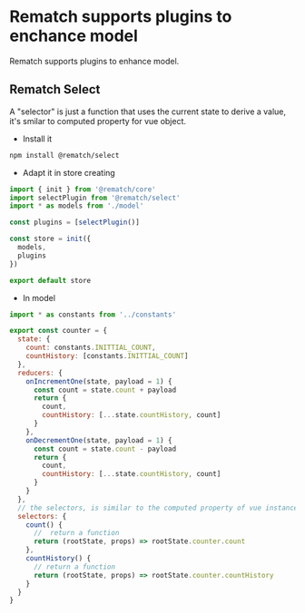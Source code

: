 # Rematch supports plugins to enchance model

Rematch supports plugins to enhance model.

## Rematch Select

A "selector" is just a function that uses the current state to derive a value, it's smilar to computed property for vue object.

- Install it

```bash
npm install @rematch/select
```

- Adapt it in store creating

```javascript
import { init } from '@rematch/core'
import selectPlugin from '@rematch/select'
import * as models from './model'

const plugins = [selectPlugin()]

const store = init({
  models,
  plugins
})

export default store
```

- In model

```javascript
import * as constants from '../constants'

export const counter = {
  state: {
    count: constants.INITTIAL_COUNT,
    countHistory: [constants.INITTIAL_COUNT]
  },
  reducers: {
    onIncrementOne(state, payload = 1) {
      const count = state.count + payload
      return {
        count,
        countHistory: [...state.countHistory, count]
      }
    },
    onDecrementOne(state, payload = 1) {
      const count = state.count - payload
      return {
        count,
        countHistory: [...state.countHistory, count]
      }
    }
  },
  // the selectors, is similar to the computed property of vue instance.
  selectors: {
    count() {
      //  return a function
      return (rootState, props) => rootState.counter.count
    },
    countHistory() {
      // return a function
      return (rootState, props) => rootState.counter.countHistory
    }
  }
}
````